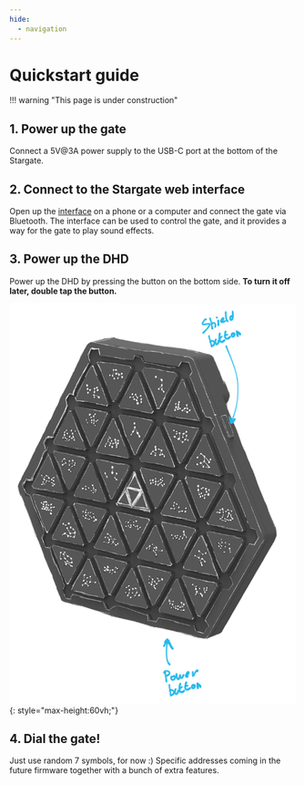 ```yaml
---
hide:
  - navigation
---
```


# Quickstart guide

!!! warning "This page is under construction"


## 1. Power up the gate

Connect a 5V@3A power supply to the USB-C port at the bottom of the Stargate. 

## 2. Connect to the Stargate web interface

Open up the [interface](https://forgemark.github.io/SGA-Client/) on a phone or a computer and connect the gate via Bluetooth. The interface can be used to control the gate, and it provides a way for the gate to play sound effects.

## 3. Power up the DHD

Power up the DHD by pressing the button on the bottom side. **To turn it off later, double tap the button.**

![](images/dhd-labeled.png){: style="max-height:60vh;"}

## 4. Dial the gate!

Just use random 7 symbols, for now :) Specific addresses coming in the future firmware together with a bunch of extra features.